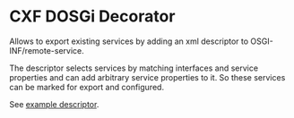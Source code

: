 # CXF DOSGi Decorator

Allows to export existing services by adding an xml descriptor to OSGI-INF/remote-service.

The descriptor selects services by matching interfaces and service properties and can add arbitrary service properties to it. So these services can be marked for export and configured.

See [example descriptor](src/test/resources/sd.xml).
